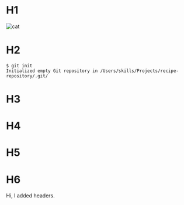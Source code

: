 # H1
![cat](https://github.com/KashaColeman4/skills-communicate-using-markdown/assets/134624418/8277a41d-e21b-454d-93b0-59ffcff9cd9f)
# H2
```
$ git init
Initialized empty Git repository in /Users/skills/Projects/recipe-repository/.git/
```
# H3
# H4
# H5
# H6
Hi, I added headers.
